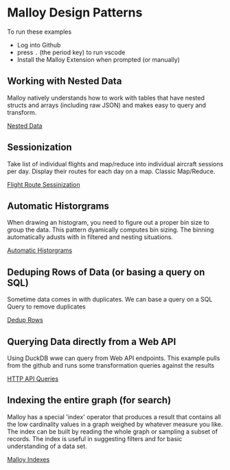 # Malloy Design Patterns

To run these examples
* Log into Github
* press `.`  (the period key) to run vscode
* Install the Malloy Extension when prompted (or manually)

## Working with Nested Data
Malloy natively understands how to work with tables that have nested structs 
and arrays (including raw JSON) and makes easy to query and transform. 

[Nested Data](nested_data.malloynb)

## Sessionization
Take list of individual flights and map/reduce into individual aircraft sessions per day.  Display their routes for each day on a map.  Classic Map/Reduce.

[Flight Route Sessinization](flight_routes.malloynb)

## Automatic Historgrams

When drawing an histogram, you need to figure out a proper bin size to group the data.  This pattern dyamically computes bin sizing.  The binning automatically adusts with in filtered and nesting situations.

[Automatic Historgrams](auto_bin.malloynb)

## Deduping Rows of Data (or basing a query on SQL)

Sometime data comes in with duplicates.  We can base a query on a SQL Query to remove duplicates

[Dedup Rows](dedup_rows.malloynb)

## Querying Data directly from a Web API

Using DuckDB wwe can query from Web API endpoints.  This example pulls from the github and runs some transformation queries against the results

[HTTP API Queries](api_json.malloynb)

## Indexing the entire graph (for search)
Malloy has a special 'index' operator that produces a result that contains all the low cardinality values in a graph weighed by whatever measure you like.  The index can be built by reading the whole graph or sampling a subset of records.  The index is useful in suggesting filters and for basic understanding of a data set.

[Malloy Indexes](index.malloynb)

